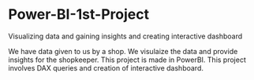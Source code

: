 # Power-BI-1st-Project
Visualizing data and gaining insights and creating interactive dashboard

We have data given to us by a shop. We visulaize the data and provide insights for the shopkeeper.
This project is made in PowerBI.
This project involves DAX queries and creation of interactive dashboard.
